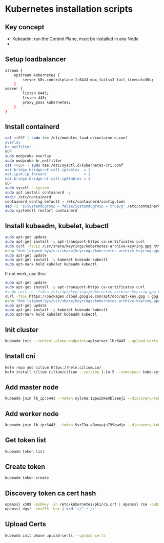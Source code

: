 # Kubernetes installation scripts

## Key concept

+ Kubeadm: run the Control Plane, must be installed in any Node 
+ 

## Setup loadbalancer
```sh
stream {
    upstream kubernetes {
        server k8s.controlplane.1:6443 max_fails=3 fail_timeout=30s;
    }
server {
        listen 6443;
        listen 443;
        proxy_pass kubernetes;
    }
}

```
## Install containerd
```sh
cat <<EOF | sudo tee /etc/modules-load.d/containerd.conf
overlay
br_netfilter
EOF
sudo modprobe overlay
sudo modprobe br_netfilter
cat <<EOF | sudo tee /etc/sysctl.d/kubernetes-cri.conf
net.bridge.bridge-nf-call-iptables  = 1
net.ipv4.ip_forward                 = 1
net.bridge.bridge-nf-call-ip6tables = 1
EOF
sudo sysctl --system
sudo apt install containerd -y
mkdir /etc/containerd
containerd config default > /etc/containerd/config.toml
sed -i 's/SystemdCgroup = false/SystemdCgroup = true/g' /etc/containerd/config.toml
sudo systemctl restart containerd
```

## Install kubeadm, kubelet, kubectl
```sh
sudo apt-get update
sudo apt-get install -y apt-transport-https ca-certificates curl
sudo curl -fsSLo /usr/share/keyrings/kubernetes-archive-keyring.gpg https://packages.cloud.google.com/apt/doc/apt-key.gpg
echo "deb [signed-by=/usr/share/keyrings/kubernetes-archive-keyring.gpg] https://apt.kubernetes.io/ kubernetes-xenial main" | sudo tee /etc/apt/sources.list.d/kubernetes.list
sudo apt-get update
sudo apt-get install -y kubelet kubeadm kubectl
sudo apt-mark hold kubelet kubeadm kubectl
```
If not work, use this:
 
```sh
sudo apt-get update
sudo apt-get install -y apt-transport-https ca-certificates curl
#sudo curl -L -fsSLo /etc/apt/keyrings/kubernetes-archive-keyring.gpg https://packages.cloud.google.com/apt/doc/apt-key.gpg
curl -fsSL https://packages.cloud.google.com/apt/doc/apt-key.gpg | gpg -o /usr/share/keyrings/kubernetes-archive-keyring.gpg --dearmor
echo "deb [signed-by=/usr/share/keyrings/kubernetes-archive-keyring.gpg] https://apt.kubernetes.io/ kubernetes-xenial main" | sudo tee /etc/apt/sources.list.d/kubernetes.list
sudo apt-get update
sudo apt-get install -y kubelet kubeadm kubectl
sudo apt-mark hold kubelet kubeadm kubectl
```

## Init cluster
```sh
kubeadm init --control-plane-endpoint=apiserver.lb:6443 --upload-certs --pod-network-cidr=10.0.1.0/24
```

## Install cni
```sh
helm repo add cilium https://helm.cilium.io/
helm install cilium cilium/cilium --version 1.14.5 --namespace kube-system
```

## Add master node
```sh
kubeadm join lb_ip:6443 --token oylvmu.12pwimke0blaaeji --discovery-token-ca-cert-hash sha256:303a791ef0bdaeb3a3b54ca80f8f4831dff6d0bb1c43c664d9102c9ec569ef61 --control-plane --certificate-key 3b4da12cd25d1c1e7a47abcb908c73405c4abd5e542f99692d8f1b9d368d307a
```

## Add worker node
```sh
kubeadm join lb_ip:6443 --token 9vr73a.a8uxyaju799qwdjv --discovery-token-ca-cert-hash sha256:7c2e69131a36ae2a042a339b33381c6d0d43887e2de83720eff5359e26aec866
```

## Get token list
```sh
kubeadm token list
```

## Create token
```sh
kubeadm token create
```

## Discovery token ca cert hash
```sh
openssl x509 -pubkey -in /etc/kubernetes/pki/ca.crt | openssl rsa -pubin -outform der 2>/dev/null | \
openssl dgst -sha256 -hex | sed 's/^.* //'
```

## Upload Certs
```sh
kubeadm init phase upload-certs --upload-certs
```